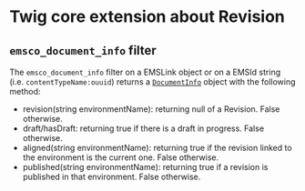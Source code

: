 # Twig core extension about Revision

## `emsco_document_info` filter

The `emsco_document_info` filter on a EMSLink object or on a EMSId string (i.e. `contentTypeName:ouuid`) returns a [`DocumentInfo`](../../src/Common/DocumentInfo.php) object with the following method:
 - revision(string environmentName): returning null of a Revision. False otherwise.
 - draft/hasDraft: returning true if there is a draft in progress. False otherwise.
 - aligned(string environmentName): returning true if the revision linked to the environment is the current one. False otherwise.
 - published(string environmentName): returning true if a revision is published in that environment. False otherwise.
